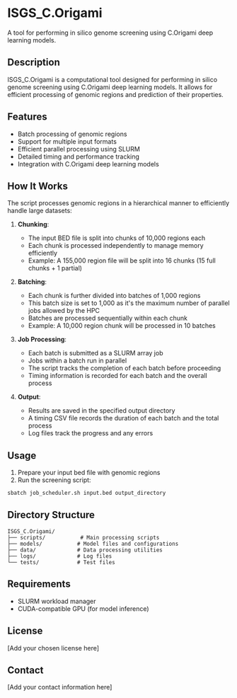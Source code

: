 # ISGS_C.Origami

A tool for performing in silico genome screening using C.Origami deep learning models.

## Description

ISGS_C.Origami is a computational tool designed for performing in silico genome screening using C.Origami deep learning models. It allows for efficient processing of genomic regions and prediction of their properties.

## Features

- Batch processing of genomic regions
- Support for multiple input formats
- Efficient parallel processing using SLURM
- Detailed timing and performance tracking
- Integration with C.Origami deep learning models

## How It Works

The script processes genomic regions in a hierarchical manner to efficiently handle large datasets:

1. **Chunking**:
   - The input BED file is split into chunks of 10,000 regions each
   - Each chunk is processed independently to manage memory efficiently
   - Example: A 155,000 region file will be split into 16 chunks (15 full chunks + 1 partial)

2. **Batching**:
   - Each chunk is further divided into batches of 1,000 regions
   - This batch size is set to 1,000 as it's the maximum number of parallel jobs allowed by the HPC
   - Batches are processed sequentially within each chunk
   - Example: A 10,000 region chunk will be processed in 10 batches

3. **Job Processing**:
   - Each batch is submitted as a SLURM array job
   - Jobs within a batch run in parallel
   - The script tracks the completion of each batch before proceeding
   - Timing information is recorded for each batch and the overall process

4. **Output**:
   - Results are saved in the specified output directory
   - A timing CSV file records the duration of each batch and the total process
   - Log files track the progress and any errors

## Usage

1. Prepare your input bed file with genomic regions
2. Run the screening script:
```bash
sbatch job_scheduler.sh input.bed output_directory
```

## Directory Structure

```
ISGS_C.Origami/
├── scripts/           # Main processing scripts
├── models/           # Model files and configurations
├── data/             # Data processing utilities
├── logs/             # Log files
└── tests/            # Test files
```

## Requirements

- SLURM workload manager
- CUDA-compatible GPU (for model inference)

## License

[Add your chosen license here]

## Contact

[Add your contact information here] 